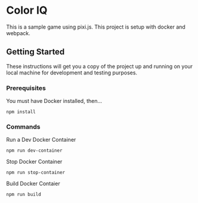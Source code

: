 # Color IQ

This is a sample game using pixi.js. This project is setup with docker and webpack.

## Getting Started

These instructions will get you a copy of the project up and running on your local machine for development and testing purposes.

### Prerequisites

You must have Docker installed, then...

```
npm install
```

### Commands

Run a Dev Docker Container

```
npm run dev-container
```

Stop Docker Container

```
npm run stop-container
```

Build Docker Contaier

```
npm run build
```
